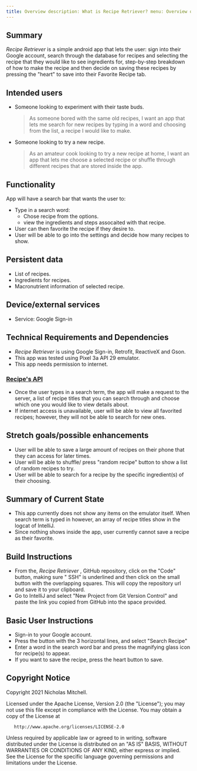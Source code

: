 ```yaml
---
title: Overview description: What is Recipe Retriever? menu: Overview order: 0
---
```


## Summary

<i> Recipe Retriever </i> is a simple android app that lets the user: sign into their Google account, 
search through the database for recipes and selecting the recipe that they would like to see 
ingredients for, step-by-step breakdown of how to make the recipe and then decide on saving these 
recipes by pressing the "heart" to save into their Favorite Recipe tab.

## Intended users

* Someone looking to experiment with their taste buds.

  > As someone bored with the same old recipes, I want an app that lets me search for new recipes 
  > by typing in a word and choosing from the list, a recipe I would like to make.

* Someone looking to try a new recipe.

  > As an amateur cook looking to try a new recipe at home, I want an app that lets me choose a 
  > selected recipe or shuffle through different recipes that are stored inside the app.

## Functionality

App will have a search bar that wants the user to:

* Type in a search word:
    * Chose recipe from the options.
    * view the ingredients and steps assocaited with that recipe.
* User can then favorite the recipe if they desire to.
* User will be able to go into the settings and decide how many recipes to show.

## Persistent data

* List of recipes.
* Ingredients for recipes.
* Macronutrient information of selected recipe.

## Device/external services

* Service: Google Sign-in

## Technical Requirements and Dependencies

* <i> Recipe Retriever </i> is using Google Sign-in, Retrofit, ReactiveX and Gson.
* This app was tested using Pixel 3a API 29 emulator.
* This app needs permission to internet.

### [Recipe's API](https://spoonacular.com/food-api/docs)

* Once the user types in a search term, the app will make a request to the server, a list of recipe
  titles that you can search through and choose which one you would like to view details about.
* If internet access is unavailable, user will be able to view all favorited recipes; however, they
  will not be able to search for new ones.
  
## Stretch goals/possible enhancements

* User will be able to save a large amount of recipes on their phone that they can access for later
  times.
* User will be able to shuffle/ press "random recipe" button to show a list of random recipes to
  try.
* User will be able to search for a recipe by the specific ingredient(s) of their choosing.

## Summary of Current State

* This app currently does not show any items on the emulator itself. When search term is typed in
  however, an array of recipe titles show in the logcat of IntelliJ.
* Since nothing shows inside the app, user currently cannot save a recipe as their favorite.

## Build Instructions

* From the, <i> Recipe Retriever </i>, GitHub repository, click on the "Code" button, making sure "
  SSH" is underlined and then click on the small button with the overlapping squares. This will copy
  the repository url and save it to your clipboard.
* Go to IntelliJ and select "New Project from Git Version Control" and paste the link you copied
  from GitHub into the space provided.

## Basic User Instructions

* Sign-in to your Google account.
* Press the button with the 3 horizontal lines, and select "Search Recipe"
* Enter a word in the search word bar and press the magnifying glass icon for recipe(s) to appear.
* If you want to save the recipe, press the heart button to save.

## Copyright Notice

Copyright 2021 Nicholas Mitchell.

Licensed under the Apache License, Version 2.0 (the "License"); you may not use this file except in
compliance with the License. You may obtain a copy of the License at

       http://www.apache.org/licenses/LICENSE-2.0

Unless required by applicable law or agreed to in writing, software distributed under the License is
distributed on an "AS IS" BASIS, WITHOUT WARRANTIES OR CONDITIONS OF ANY KIND, either express or
implied. See the License for the specific language governing permissions and limitations under the
License.